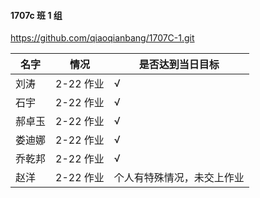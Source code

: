 #### 1707c 班 1 组

https://github.com/qiaoqianbang/1707C-1.git

| 名字   | 情况      | 是否达到当日目标           |
| ------ | --------- | -------------------------- |
| 刘涛   | 2-22 作业 | √                          |
| 石宇   | 2-22 作业 | √                          |
| 郝卓玉 | 2-22 作业 | √                          |
| 娄迪娜 | 2-22 作业 | √                          |
| 乔乾邦 | 2-22 作业 | √                          |
| 赵洋   | 2-22 作业 | 个人有特殊情况，未交上作业 |
